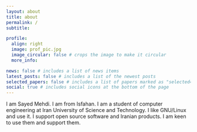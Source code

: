 ```yaml
---
layout: about
title: about
permalink: /
subtitle:   

profile:
  align: right
  image: prof_pic.jpg
  image_circular: false # crops the image to make it circular
  more_info:

news: false # includes a list of news items
latest_posts: false # includes a list of the newest posts
selected_papers: false # includes a list of papers marked as "selected={true}"
social: true # includes social icons at the bottom of the page
---
```


I am Sayed Mehdi. I am from Isfahan. I am a student of computer engineering at Iran University of Science and Technology.
I like GNU/Linux and use it. I support open source software and Iranian products. I am keen to use them and support them.
